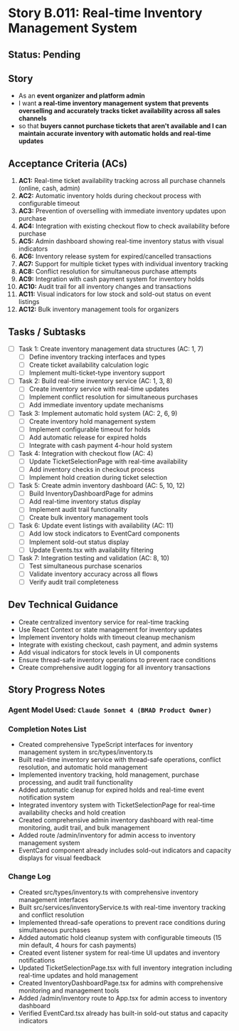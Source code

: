# Story B.011: Real-time Inventory Management System

## Status: Pending

## Story

- As an **event organizer and platform admin**
- I want **a real-time inventory management system that prevents overselling and accurately tracks ticket availability across all sales channels**
- so that **buyers cannot purchase tickets that aren't available and I can maintain accurate inventory with automatic holds and real-time updates**

## Acceptance Criteria (ACs)

1. **AC1:** Real-time ticket availability tracking across all purchase channels (online, cash, admin)
2. **AC2:** Automatic inventory holds during checkout process with configurable timeout
3. **AC3:** Prevention of overselling with immediate inventory updates upon purchase
4. **AC4:** Integration with existing checkout flow to check availability before purchase
5. **AC5:** Admin dashboard showing real-time inventory status with visual indicators
6. **AC6:** Inventory release system for expired/cancelled transactions
7. **AC7:** Support for multiple ticket types with individual inventory tracking
8. **AC8:** Conflict resolution for simultaneous purchase attempts
9. **AC9:** Integration with cash payment system for inventory holds
10. **AC10:** Audit trail for all inventory changes and transactions
11. **AC11:** Visual indicators for low stock and sold-out status on event listings
12. **AC12:** Bulk inventory management tools for organizers

## Tasks / Subtasks

- [ ] Task 1: Create inventory management data structures (AC: 1, 7)
  - [ ] Define inventory tracking interfaces and types
  - [ ] Create ticket availability calculation logic
  - [ ] Implement multi-ticket-type inventory support
- [ ] Task 2: Build real-time inventory service (AC: 1, 3, 8)
  - [ ] Create inventory service with real-time updates
  - [ ] Implement conflict resolution for simultaneous purchases
  - [ ] Add immediate inventory update mechanisms
- [ ] Task 3: Implement automatic hold system (AC: 2, 6, 9)
  - [ ] Create inventory hold management system
  - [ ] Implement configurable timeout for holds
  - [ ] Add automatic release for expired holds
  - [ ] Integrate with cash payment 4-hour hold system
- [ ] Task 4: Integration with checkout flow (AC: 4)
  - [ ] Update TicketSelectionPage with real-time availability
  - [ ] Add inventory checks in checkout process
  - [ ] Implement hold creation during ticket selection
- [ ] Task 5: Create admin inventory dashboard (AC: 5, 10, 12)
  - [ ] Build InventoryDashboardPage for admins
  - [ ] Add real-time inventory status display
  - [ ] Implement audit trail functionality
  - [ ] Create bulk inventory management tools
- [ ] Task 6: Update event listings with availability (AC: 11)
  - [ ] Add low stock indicators to EventCard components
  - [ ] Implement sold-out status display
  - [ ] Update Events.tsx with availability filtering
- [ ] Task 7: Integration testing and validation (AC: 8, 10)
  - [ ] Test simultaneous purchase scenarios
  - [ ] Validate inventory accuracy across all flows
  - [ ] Verify audit trail completeness

## Dev Technical Guidance

- Create centralized inventory service for real-time tracking
- Use React Context or state management for inventory updates
- Implement inventory holds with timeout cleanup mechanism
- Integrate with existing checkout, cash payment, and admin systems
- Add visual indicators for stock levels in UI components
- Ensure thread-safe inventory operations to prevent race conditions
- Create comprehensive audit logging for all inventory transactions

## Story Progress Notes

### Agent Model Used: `Claude Sonnet 4 (BMAD Product Owner)`

### Completion Notes List

- Created comprehensive TypeScript interfaces for inventory management system in src/types/inventory.ts
- Built real-time inventory service with thread-safe operations, conflict resolution, and automatic hold management
- Implemented inventory tracking, hold management, purchase processing, and audit trail functionality
- Added automatic cleanup for expired holds and real-time event notification system
- Integrated inventory system with TicketSelectionPage for real-time availability checks and hold creation
- Created comprehensive admin inventory dashboard with real-time monitoring, audit trail, and bulk management
- Added route /admin/inventory for admin access to inventory management system
- EventCard component already includes sold-out indicators and capacity displays for visual feedback

### Change Log

- Created src/types/inventory.ts with comprehensive inventory management interfaces
- Built src/services/inventoryService.ts with real-time inventory tracking and conflict resolution
- Implemented thread-safe operations to prevent race conditions during simultaneous purchases
- Added automatic hold cleanup system with configurable timeouts (15 min default, 4 hours for cash payments)
- Created event listener system for real-time UI updates and inventory notifications
- Updated TicketSelectionPage.tsx with full inventory integration including real-time updates and hold management
- Created InventoryDashboardPage.tsx for admins with comprehensive monitoring and management tools
- Added /admin/inventory route to App.tsx for admin access to inventory dashboard
- Verified EventCard.tsx already has built-in sold-out status and capacity indicators 